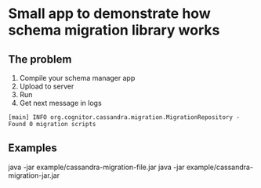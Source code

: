 # Small app to demonstrate how schema migration library works

## The problem
1. Compile your schema manager app
2. Upload to server
3. Run
4. Get next message in logs

```
[main] INFO org.cognitor.cassandra.migration.MigrationRepository - Found 0 migration scripts
```

## Examples
java -jar example/cassandra-migration-file.jar
java -jar example/cassandra-migration-jar.jar
